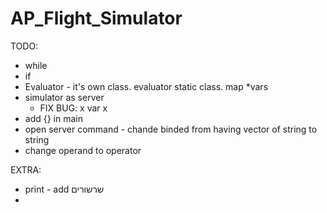 # AP_Flight_Simulator

TODO:

  * while
  * if
  * Evaluator - it's own class. evaluator static class. map *vars
  * simulator as server
    * FIX BUG: x var x
  * add {} in main
  * open server command - chande binded from having vector of string to string
  * change operand to operator

EXTRA:
  * print - add שרשורים
  *
